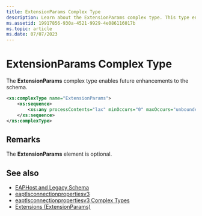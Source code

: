 ```yaml
---
title: ExtensionParams Complex Type
description: Learn about the ExtensionParams complex type. This type enables future enhancements to the schema.
ms.assetid: 19917856-930a-4521-9929-4e086116017b
ms.topic: article
ms.date: 07/07/2023
---
```


# ExtensionParams Complex Type

The **ExtensionParams** complex type enables future enhancements to the schema.

```XML
<xs:complexType name="ExtensionParams">
    <xs:sequence>
        <xs:any processContents="lax" minOccurs="0" maxOccurs="unbounded" namespace="##any"/>
    </xs:sequence>
</xs:complexType>
```

## Remarks

The **ExtensionParams** element is optional.

## See also

- [EAPHost and Legacy Schema](eaphost-schemas.md)
- [eaptlsconnectionpropertiesv3](eaptlsconnectionpropertiesv3schema-schema.md)
- [eaptlsconnectionpropertiesv3 Complex Types](eaptlsconnectionpropertiesv3schema-complex-types.md)
- [Extensions (ExtensionParams)](eaptlsconnectionpropertiesv3schema-extensions-extensionparams-element.md)
